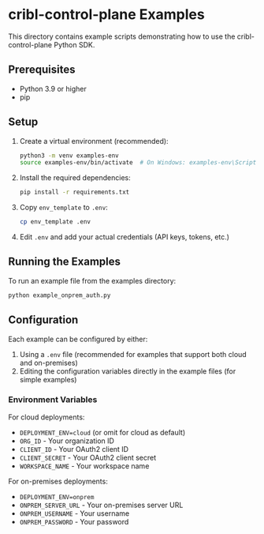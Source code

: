 # cribl-control-plane Examples

This directory contains example scripts demonstrating how to use the cribl-control-plane Python SDK.

## Prerequisites

- Python 3.9 or higher
- pip

## Setup

1. Create a virtual environment (recommended):
   ```bash
   python3 -m venv examples-env
   source examples-env/bin/activate  # On Windows: examples-env\Scripts\activate
   ```

2. Install the required dependencies:
   ```bash
   pip install -r requirements.txt
   ```

3. Copy `env_template` to `.env`:
   ```bash
   cp env_template .env
   ```

4. Edit `.env` and add your actual credentials (API keys, tokens, etc.)

## Running the Examples

To run an example file from the examples directory:

```bash
python example_onprem_auth.py
```

## Configuration

Each example can be configured by either:
1. Using a `.env` file (recommended for examples that support both cloud and on-premises)
2. Editing the configuration variables directly in the example files (for simple examples)

### Environment Variables

For cloud deployments:
- `DEPLOYMENT_ENV=cloud` (or omit for cloud as default)
- `ORG_ID` - Your organization ID
- `CLIENT_ID` - Your OAuth2 client ID
- `CLIENT_SECRET` - Your OAuth2 client secret
- `WORKSPACE_NAME` - Your workspace name

For on-premises deployments:
- `DEPLOYMENT_ENV=onprem`
- `ONPREM_SERVER_URL` - Your on-premises server URL
- `ONPREM_USERNAME` - Your username
- `ONPREM_PASSWORD` - Your password
